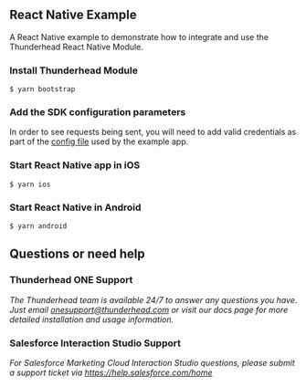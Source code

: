 ## React Native Example

A React Native example to demonstrate how to integrate and use the Thunderhead React Native Module.

### Install Thunderhead Module

```
$ yarn bootstrap
```
### Add the SDK configuration parameters

In order to see requests being sent, you will need to add valid credentials as part of the [config file](https://github.com/thunderheadone/one-sdk-react-native/blob/master/example/config/one.js) used by the example app.


### Start React Native app in iOS

```
$ yarn ios
```

### Start React Native in Android

```
$ yarn android
```

## Questions or need help

### Thunderhead ONE Support
_The Thunderhead team is available 24/7 to answer any questions you have. Just email onesupport@thunderhead.com or visit our docs page for more detailed installation and usage information._


### Salesforce Interaction Studio Support
_For Salesforce Marketing Cloud Interaction Studio questions, please submit a support ticket via https://help.salesforce.com/home_
